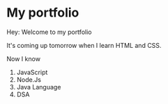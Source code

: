 # My portfolio
Hey: Welcome to my portfolio
 
 It's coming up tomorrow when I learn HTML and CSS.
  
  Now I know

  1. JavaScript
  1. Node.Js
  1. Java Language
  1. DSA

